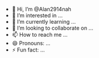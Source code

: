 - 👋 Hi, I’m @Alan2914nah
- 👀 I’m interested in ...
- 🌱 I’m currently learning ...
- 💞️ I’m looking to collaborate on ...
- 📫 How to reach me ...
- 😄 Pronouns: ...
- ⚡ Fun fact: ...

<!---
Alan2914nah/Alan2914nah is a ✨ special ✨ repository because its `README.md` (this file) appears on your GitHub profile.
You can click the Preview link to take a look at your changes.
--->
